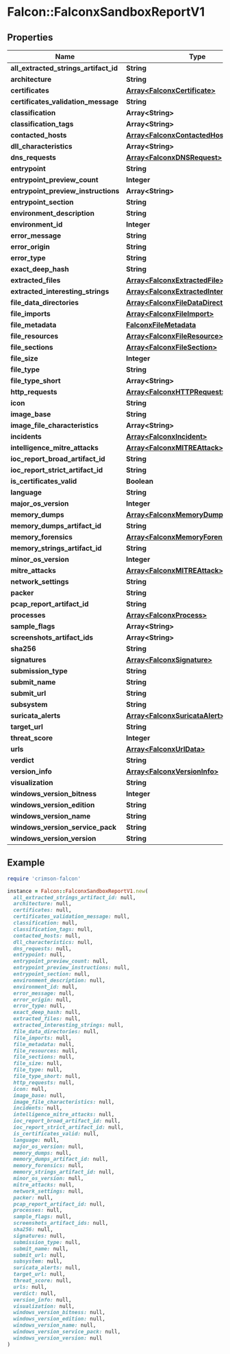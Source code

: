 # Falcon::FalconxSandboxReportV1

## Properties

| Name | Type | Description | Notes |
| ---- | ---- | ----------- | ----- |
| **all_extracted_strings_artifact_id** | **String** |  | [optional] |
| **architecture** | **String** |  | [optional] |
| **certificates** | [**Array&lt;FalconxCertificate&gt;**](FalconxCertificate.md) |  | [optional] |
| **certificates_validation_message** | **String** |  | [optional] |
| **classification** | **Array&lt;String&gt;** |  | [optional] |
| **classification_tags** | **Array&lt;String&gt;** |  | [optional] |
| **contacted_hosts** | [**Array&lt;FalconxContactedHost&gt;**](FalconxContactedHost.md) |  | [optional] |
| **dll_characteristics** | **Array&lt;String&gt;** |  | [optional] |
| **dns_requests** | [**Array&lt;FalconxDNSRequest&gt;**](FalconxDNSRequest.md) |  | [optional] |
| **entrypoint** | **String** |  | [optional] |
| **entrypoint_preview_count** | **Integer** |  | [optional] |
| **entrypoint_preview_instructions** | **Array&lt;String&gt;** |  | [optional] |
| **entrypoint_section** | **String** |  | [optional] |
| **environment_description** | **String** |  | [optional] |
| **environment_id** | **Integer** |  | [optional] |
| **error_message** | **String** |  | [optional] |
| **error_origin** | **String** |  | [optional] |
| **error_type** | **String** |  | [optional] |
| **exact_deep_hash** | **String** |  | [optional] |
| **extracted_files** | [**Array&lt;FalconxExtractedFile&gt;**](FalconxExtractedFile.md) |  | [optional] |
| **extracted_interesting_strings** | [**Array&lt;FalconxExtractedInterestingString&gt;**](FalconxExtractedInterestingString.md) |  | [optional] |
| **file_data_directories** | [**Array&lt;FalconxFileDataDirectory&gt;**](FalconxFileDataDirectory.md) |  | [optional] |
| **file_imports** | [**Array&lt;FalconxFileImport&gt;**](FalconxFileImport.md) |  | [optional] |
| **file_metadata** | [**FalconxFileMetadata**](FalconxFileMetadata.md) |  | [optional] |
| **file_resources** | [**Array&lt;FalconxFileResource&gt;**](FalconxFileResource.md) |  | [optional] |
| **file_sections** | [**Array&lt;FalconxFileSection&gt;**](FalconxFileSection.md) |  | [optional] |
| **file_size** | **Integer** |  | [optional] |
| **file_type** | **String** |  | [optional] |
| **file_type_short** | **Array&lt;String&gt;** |  | [optional] |
| **http_requests** | [**Array&lt;FalconxHTTPRequest&gt;**](FalconxHTTPRequest.md) |  | [optional] |
| **icon** | **String** |  | [optional] |
| **image_base** | **String** |  | [optional] |
| **image_file_characteristics** | **Array&lt;String&gt;** |  | [optional] |
| **incidents** | [**Array&lt;FalconxIncident&gt;**](FalconxIncident.md) |  | [optional] |
| **intelligence_mitre_attacks** | [**Array&lt;FalconxMITREAttack&gt;**](FalconxMITREAttack.md) |  | [optional] |
| **ioc_report_broad_artifact_id** | **String** |  | [optional] |
| **ioc_report_strict_artifact_id** | **String** |  | [optional] |
| **is_certificates_valid** | **Boolean** |  |  |
| **language** | **String** |  | [optional] |
| **major_os_version** | **Integer** |  | [optional] |
| **memory_dumps** | [**Array&lt;FalconxMemoryDumpData&gt;**](FalconxMemoryDumpData.md) |  | [optional] |
| **memory_dumps_artifact_id** | **String** |  | [optional] |
| **memory_forensics** | [**Array&lt;FalconxMemoryForensic&gt;**](FalconxMemoryForensic.md) |  | [optional] |
| **memory_strings_artifact_id** | **String** |  | [optional] |
| **minor_os_version** | **Integer** |  | [optional] |
| **mitre_attacks** | [**Array&lt;FalconxMITREAttack&gt;**](FalconxMITREAttack.md) |  | [optional] |
| **network_settings** | **String** |  | [optional] |
| **packer** | **String** |  | [optional] |
| **pcap_report_artifact_id** | **String** |  | [optional] |
| **processes** | [**Array&lt;FalconxProcess&gt;**](FalconxProcess.md) |  | [optional] |
| **sample_flags** | **Array&lt;String&gt;** |  | [optional] |
| **screenshots_artifact_ids** | **Array&lt;String&gt;** |  | [optional] |
| **sha256** | **String** |  | [optional] |
| **signatures** | [**Array&lt;FalconxSignature&gt;**](FalconxSignature.md) |  | [optional] |
| **submission_type** | **String** |  | [optional] |
| **submit_name** | **String** |  | [optional] |
| **submit_url** | **String** |  | [optional] |
| **subsystem** | **String** |  | [optional] |
| **suricata_alerts** | [**Array&lt;FalconxSuricataAlert&gt;**](FalconxSuricataAlert.md) |  | [optional] |
| **target_url** | **String** |  | [optional] |
| **threat_score** | **Integer** |  | [optional] |
| **urls** | [**Array&lt;FalconxUrlData&gt;**](FalconxUrlData.md) |  | [optional] |
| **verdict** | **String** |  | [optional] |
| **version_info** | [**Array&lt;FalconxVersionInfo&gt;**](FalconxVersionInfo.md) |  | [optional] |
| **visualization** | **String** |  | [optional] |
| **windows_version_bitness** | **Integer** |  | [optional] |
| **windows_version_edition** | **String** |  | [optional] |
| **windows_version_name** | **String** |  | [optional] |
| **windows_version_service_pack** | **String** |  | [optional] |
| **windows_version_version** | **String** |  | [optional] |

## Example

```ruby
require 'crimson-falcon'

instance = Falcon::FalconxSandboxReportV1.new(
  all_extracted_strings_artifact_id: null,
  architecture: null,
  certificates: null,
  certificates_validation_message: null,
  classification: null,
  classification_tags: null,
  contacted_hosts: null,
  dll_characteristics: null,
  dns_requests: null,
  entrypoint: null,
  entrypoint_preview_count: null,
  entrypoint_preview_instructions: null,
  entrypoint_section: null,
  environment_description: null,
  environment_id: null,
  error_message: null,
  error_origin: null,
  error_type: null,
  exact_deep_hash: null,
  extracted_files: null,
  extracted_interesting_strings: null,
  file_data_directories: null,
  file_imports: null,
  file_metadata: null,
  file_resources: null,
  file_sections: null,
  file_size: null,
  file_type: null,
  file_type_short: null,
  http_requests: null,
  icon: null,
  image_base: null,
  image_file_characteristics: null,
  incidents: null,
  intelligence_mitre_attacks: null,
  ioc_report_broad_artifact_id: null,
  ioc_report_strict_artifact_id: null,
  is_certificates_valid: null,
  language: null,
  major_os_version: null,
  memory_dumps: null,
  memory_dumps_artifact_id: null,
  memory_forensics: null,
  memory_strings_artifact_id: null,
  minor_os_version: null,
  mitre_attacks: null,
  network_settings: null,
  packer: null,
  pcap_report_artifact_id: null,
  processes: null,
  sample_flags: null,
  screenshots_artifact_ids: null,
  sha256: null,
  signatures: null,
  submission_type: null,
  submit_name: null,
  submit_url: null,
  subsystem: null,
  suricata_alerts: null,
  target_url: null,
  threat_score: null,
  urls: null,
  verdict: null,
  version_info: null,
  visualization: null,
  windows_version_bitness: null,
  windows_version_edition: null,
  windows_version_name: null,
  windows_version_service_pack: null,
  windows_version_version: null
)
```

